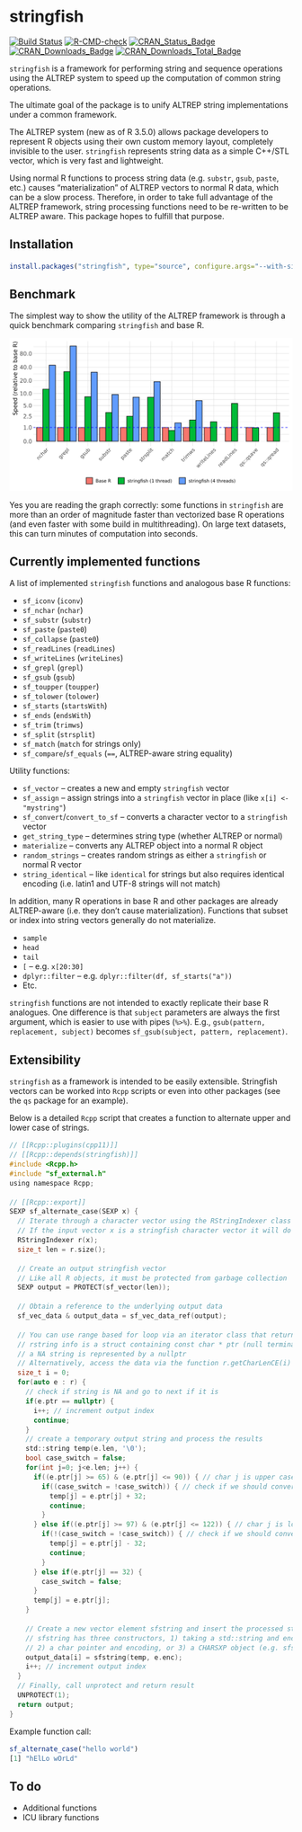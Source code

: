 stringfish
================

<!-- <img src="hex.png" width = "130" height = "150" align="right" style="border:0px;padding:15px"> -->

[![Build
Status](https://travis-ci.org/traversc/stringfish.svg)](https://travis-ci.org/traversc/stringfish)
[![R-CMD-check](https://github.com/traversc/stringfish/workflows/R-CMD-check/badge.svg)](https://github.com/traversc/stringfish/actions)
[![CRAN\_Status\_Badge](http://www.r-pkg.org/badges/version/stringfish)](https://cran.r-project.org/package=stringfish)
[![CRAN\_Downloads\_Badge](https://cranlogs.r-pkg.org/badges/stringfish)](https://cran.r-project.org/package=stringfish)
[![CRAN\_Downloads\_Total\_Badge](https://cranlogs.r-pkg.org/badges/grand-total/stringfish)](https://cran.r-project.org/package=stringfish)

`stringfish` is a framework for performing string and sequence
operations using the ALTREP system to speed up the computation of common
string operations.

The ultimate goal of the package is to unify ALTREP string
implementations under a common framework.

The ALTREP system (new as of R 3.5.0) allows package developers to
represent R objects using their own custom memory layout, completely
invisible to the user. `stringfish` represents string data as a simple
C++/STL vector, which is very fast and lightweight.

Using normal R functions to process string data (e.g. `substr`, `gsub`,
`paste`, etc.) causes “materialization” of ALTREP vectors to normal R
data, which can be a slow process. Therefore, in order to take full
advantage of the ALTREP framework, string processing functions need to
be re-written to be ALTREP aware. This package hopes to fulfill that
purpose.

## Installation

``` r
install.packages("stringfish", type="source", configure.args="--with-simd=AVX2")
```

## Benchmark

The simplest way to show the utility of the ALTREP framework is through
a quick benchmark comparing `stringfish` and base R.

![](vignettes/bench_v2.png "bench_v2")

Yes you are reading the graph correctly: some functions in `stringfish`
are more than an order of magnitude faster than vectorized base R
operations (and even faster with some build in multithreading). On large
text datasets, this can turn minutes of computation into seconds.

## Currently implemented functions

A list of implemented `stringfish` functions and analogous base R
functions:

  - `sf_iconv` (`iconv`)
  - `sf_nchar` (`nchar`)
  - `sf_substr` (`substr`)
  - `sf_paste` (`paste0`)
  - `sf_collapse` (`paste0`)
  - `sf_readLines` (`readLines`)
  - `sf_writeLines` (`writeLines`)
  - `sf_grepl` (`grepl`)
  - `sf_gsub` (`gsub`)
  - `sf_toupper` (`toupper`)
  - `sf_tolower` (`tolower`)
  - `sf_starts` (`startsWith`)
  - `sf_ends` (`endsWith`)
  - `sf_trim` (`trimws`)
  - `sf_split` (`strsplit`)
  - `sf_match` (`match` for strings only)
  - `sf_compare`/`sf_equals` (`==`, ALTREP-aware string equality)

Utility functions:

  - `sf_vector` – creates a new and empty `stringfish` vector
  - `sf_assign` – assign strings into a `stringfish` vector in place
    (like `x[i] <- "mystring"`)
  - `sf_convert`/`convert_to_sf` – converts a character vector to a
    `stringfish` vector
  - `get_string_type` – determines string type (whether ALTREP or
    normal)
  - `materialize` – converts any ALTREP object into a normal R object
  - `random_strings` – creates random strings as either a `stringfish`
    or normal R vector
  - `string_identical` – like `identical` for strings but also requires
    identical encoding (i.e. latin1 and UTF-8 strings will not match)

In addition, many R operations in base R and other packages are already
ALTREP-aware (i.e. they don’t cause materialization). Functions that
subset or index into string vectors generally do not materialize.

  - `sample`
  - `head`
  - `tail`
  - `[` – e.g. `x[20:30]`
  - `dplyr::filter` – e.g. `dplyr::filter(df, sf_starts("a"))`
  - Etc.

`stringfish` functions are not intended to exactly replicate their base
R analogues. One difference is that `subject` parameters are always the
first argument, which is easier to use with pipes (`%>%`). E.g.,
`gsub(pattern, replacement, subject)` becomes `sf_gsub(subject, pattern,
replacement)`.

## Extensibility

`stringfish` as a framework is intended to be easily extensible.
Stringfish vectors can be worked into `Rcpp` scripts or even into other
packages (see the `qs` package for an example).

Below is a detailed `Rcpp` script that creates a function to alternate
upper and lower case of strings.

``` c
// [[Rcpp::plugins(cpp11)]]
// [[Rcpp::depends(stringfish)]]
#include <Rcpp.h>
#include "sf_external.h"
using namespace Rcpp;

// [[Rcpp::export]]
SEXP sf_alternate_case(SEXP x) {
  // Iterate through a character vector using the RStringIndexer class
  // If the input vector x is a stringfish character vector it will do so without materialization
  RStringIndexer r(x);
  size_t len = r.size();
  
  // Create an output stringfish vector
  // Like all R objects, it must be protected from garbage collection
  SEXP output = PROTECT(sf_vector(len));
  
  // Obtain a reference to the underlying output data
  sf_vec_data & output_data = sf_vec_data_ref(output);
  
  // You can use range based for loop via an iterator class that returns RStringIndexer::rstring_info e
  // rstring info is a struct containing const char * ptr (null terminated), int len, and cetype_t enc
  // a NA string is represented by a nullptr
  // Alternatively, access the data via the function r.getCharLenCE(i)
  size_t i = 0;
  for(auto e : r) {
    // check if string is NA and go to next if it is
    if(e.ptr == nullptr) {
      i++; // increment output index
      continue;
    }
    // create a temporary output string and process the results
    std::string temp(e.len, '\0');
    bool case_switch = false;
    for(int j=0; j<e.len; j++) {
      if((e.ptr[j] >= 65) & (e.ptr[j] <= 90)) { // char j is upper case
        if((case_switch = !case_switch)) { // check if we should convert to lower case
          temp[j] = e.ptr[j] + 32;
          continue;
        }
      } else if((e.ptr[j] >= 97) & (e.ptr[j] <= 122)) { // char j is lower case
        if(!(case_switch = !case_switch)) { // check if we should convert to upper case
          temp[j] = e.ptr[j] - 32;
          continue;
        }
      } else if(e.ptr[j] == 32) {
        case_switch = false;
      }
      temp[j] = e.ptr[j];
    }
    
    // Create a new vector element sfstring and insert the processed string into the stringfish vector
    // sfstring has three constructors, 1) taking a std::string and encoding, 
    // 2) a char pointer and encoding, or 3) a CHARSXP object (e.g. sfstring(NA_STRING))
    output_data[i] = sfstring(temp, e.enc);
    i++; // increment output index
  }
  // Finally, call unprotect and return result
  UNPROTECT(1);
  return output;
}
```

Example function call:

``` r
sf_alternate_case("hello world") 
[1] "hElLo wOrLd"
```

## To do

  - Additional functions
  - ICU library functions
